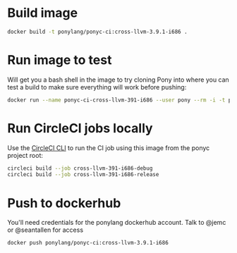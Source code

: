 # Build image

```bash
docker build -t ponylang/ponyc-ci:cross-llvm-3.9.1-i686 .
```

# Run image to test

Will get you a bash shell in the image to try cloning Pony into where you can test a build to make sure everything will work before pushing:

```bash
docker run --name ponyc-ci-cross-llvm-391-i686 --user pony --rm -i -t ponylang/ponyc-ci:cross-llvm-3.9.1-i686 bash
```

# Run CircleCI jobs locally

Use the [CircleCI CLI](https://circleci.com/docs/2.0/local-cli/) to run the CI job using this image
from the ponyc project root:

```bash
circleci build --job cross-llvm-391-i686-debug
circleci build --job cross-llvm-391-i686-release
```

# Push to dockerhub

You'll need credentials for the ponylang dockerhub account. Talk to @jemc or @seantallen for access

```bash
docker push ponylang/ponyc-ci:cross-llvm-3.9.1-i686
```
